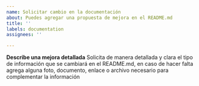 ```yaml
---
name: Solicitar cambio en la documentación
about: Puedes agregar una propuesta de mejora en el README.md
title: ''
labels: documentation
assignees: ''

---
```


**Describe una mejora detallada**
Solicita de manera detallada y clara el tipo de información que se cambiará en el README.md, en caso de hacer falta agrega alguna foto, documento, enlace o archivo necesario para complementar la información
